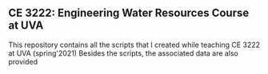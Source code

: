 ## CE 3222: Engineering Water Resources Course at UVA

This repository contains all the scripts that I created while teaching CE 3222 at UVA (spring'2021)
Besides the scripts, the associated data are also provided
